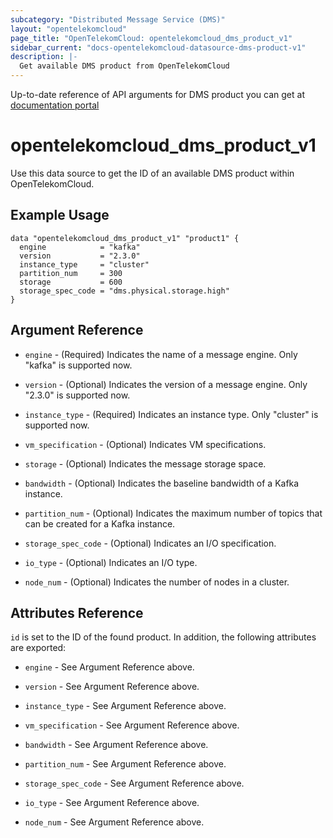 ```yaml
---
subcategory: "Distributed Message Service (DMS)"
layout: "opentelekomcloud"
page_title: "OpenTelekomCloud: opentelekomcloud_dms_product_v1"
sidebar_current: "docs-opentelekomcloud-datasource-dms-product-v1"
description: |-
  Get available DMS product from OpenTelekomCloud
---
```


Up-to-date reference of API arguments for DMS product you can get at
[documentation portal](https://docs.otc.t-systems.com/distributed-message-service/api-ref/apis_v2_recommended/other_apis/querying_product_specifications_list.html)

# opentelekomcloud_dms_product_v1

Use this data source to get the ID of an available DMS product within OpenTelekomCloud.

## Example Usage

```hcl
data "opentelekomcloud_dms_product_v1" "product1" {
  engine            = "kafka"
  version           = "2.3.0"
  instance_type     = "cluster"
  partition_num     = 300
  storage           = 600
  storage_spec_code = "dms.physical.storage.high"
}
```

## Argument Reference

* `engine` - (Required) Indicates the name of a message engine. Only "kafka" is supported now.

* `version` - (Optional) Indicates the version of a message engine. Only "2.3.0" is supported now.

* `instance_type` - (Required) Indicates an instance type. Only "cluster" is supported now.

* `vm_specification` - (Optional) Indicates VM specifications.

* `storage` - (Optional) Indicates the message storage space.

* `bandwidth` - (Optional) Indicates the baseline bandwidth of a Kafka instance.

* `partition_num` - (Optional) Indicates the maximum number of topics that can be created for a Kafka instance.

* `storage_spec_code` - (Optional) Indicates an I/O specification.

* `io_type` - (Optional) Indicates an I/O type.

* `node_num` - (Optional) Indicates the number of nodes in a cluster.

## Attributes Reference

`id` is set to the ID of the found product. In addition, the following attributes are exported:

* `engine` - See Argument Reference above.

* `version` - See Argument Reference above.

* `instance_type` - See Argument Reference above.

* `vm_specification` - See Argument Reference above.

* `bandwidth` - See Argument Reference above.

* `partition_num` - See Argument Reference above.

* `storage_spec_code` - See Argument Reference above.

* `io_type` - See Argument Reference above.

* `node_num` - See Argument Reference above.

